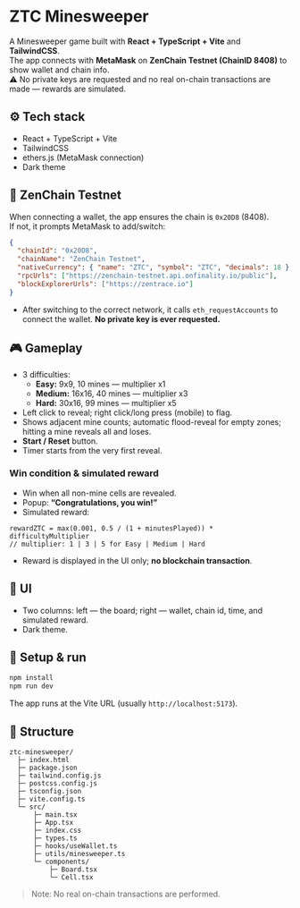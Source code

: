 # ZTC Minesweeper

A Minesweeper game built with **React + TypeScript + Vite** and **TailwindCSS**.  
The app connects with **MetaMask** on **ZenChain Testnet (ChainID 8408)** to show wallet and chain info.  
⚠️ No private keys are requested and no real on-chain transactions are made — rewards are simulated.

## ⚙️ Tech stack
- React + TypeScript + Vite
- TailwindCSS
- ethers.js (MetaMask connection)
- Dark theme

## 🔗 ZenChain Testnet
When connecting a wallet, the app ensures the chain is `0x20D8` (8408).  
If not, it prompts MetaMask to add/switch:
```json
{
  "chainId": "0x20D8",
  "chainName": "ZenChain Testnet",
  "nativeCurrency": { "name": "ZTC", "symbol": "ZTC", "decimals": 18 },
  "rpcUrls": ["https://zenchain-testnet.api.onfinality.io/public"],
  "blockExplorerUrls": ["https://zentrace.io"]
}
```
- After switching to the correct network, it calls `eth_requestAccounts` to connect the wallet. **No private key is ever requested.**

## 🎮 Gameplay
- 3 difficulties:
  - **Easy:** 9x9, 10 mines — multiplier x1
  - **Medium:** 16x16, 40 mines — multiplier x3
  - **Hard:** 30x16, 99 mines — multiplier x5
- Left click to reveal; right click/long press (mobile) to flag.
- Shows adjacent mine counts; automatic flood-reveal for empty zones; hitting a mine reveals all and loses.
- **Start / Reset** button.
- Timer starts from the very first reveal.

### Win condition & simulated reward
- Win when all non-mine cells are revealed.
- Popup: **“Congratulations, you win!”**
- Simulated reward:
```
rewardZTC = max(0.001, 0.5 / (1 + minutesPlayed)) * difficultyMultiplier
// multiplier: 1 | 3 | 5 for Easy | Medium | Hard
```
- Reward is displayed in the UI only; **no blockchain transaction**.

## 🧾 UI
- Two columns: left — the board; right — wallet, chain id, time, and simulated reward.
- Dark theme.

## 🚀 Setup & run
```bash
npm install
npm run dev
```
The app runs at the Vite URL (usually `http://localhost:5173`).

## 📁 Structure
```
ztc-minesweeper/
  ├─ index.html
  ├─ package.json
  ├─ tailwind.config.js
  ├─ postcss.config.js
  ├─ tsconfig.json
  ├─ vite.config.ts
  └─ src/
      ├─ main.tsx
      ├─ App.tsx
      ├─ index.css
      ├─ types.ts
      ├─ hooks/useWallet.ts
      ├─ utils/minesweeper.ts
      └─ components/
          ├─ Board.tsx
          └─ Cell.tsx
```
> Note: No real on-chain transactions are performed.
